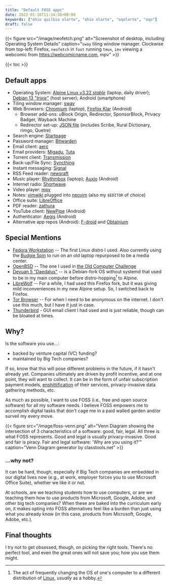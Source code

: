 ```yaml
---
title: "Default FOSS apps"
date: 2022-01-16T11:14:38+08:00
keywords: ["ohio quilbio olarte", "ohio olarte", "oqolarte", "oqo"]
draft: false
---
```


{{< figure src="/image/neofetch.png" alt="Screenshot of desktop, including Operating System Details" caption="`sway` tiling window manager. Clockwise from top-left: Firefox, `neofetch` in `foot` running `tmux`, `imv` viewing a webcomic from https://webcomicname.com, mpv" >}}

{{< toc >}}

## Default apps

- Operating System: [Alpine Linux v3.22 *stable*](https://alpinelinux.org) (laptop, daily driver); [Debian 13 "*trixie*"](https://www.debian.org/News/2025/20250809) (host server); Android (smartphone)
- Tiling window manager: [sway](https://swaywm.org/)
- Web Browsers: [Chromium](https://www.chromium.org/chromium-projects/) (laptop), [Firefox Klar](https://www.firefox.com/en-US/browsers/mobile/focus/) (Android)
    - Browser add-ons: uBlock Origin, Redirector, SponsorBlock, Privacy
      Badger, Wayback Machine
    - Redirector set-up: [JSON file](/Redirector.json) (includes Scribe,
      Rural Dictionary, rimgo, Quetre)
- Search engine: [Startpage](https://www.startpage.com/)
- Password manager: [Bitwarden](https://bitwarden.com/)
- Email client: [aerc](https://aerc-mail.org)
- Email providers: [Migadu](https://www.migadu.com/), [Tuta](https://tutanota.com/)
- Torrent client: [Transmission](https://transmissionbt.com/)
- Back-up/File Sync: [Syncthing](https://syncthing.net/)
- Instant messaging: [Signal](https://signal.org/)
- RSS Feed reader: [newsraft](https://codeberg.org/newsraft/newsraft)
- Music player: [Rhythmbox](http://www.rhythmbox.org/) (laptop); [Auxio](https://github.com/OxygenCobalt/Auxio) (Android)
- Internet radio: [Shortwave](https://apps.gnome.org/Shortwave/)
- Video player: [mpv](https://mpv.io)
- Notes: [vimwiki](https://vimwiki.github.io/) plugged into [neovim](https://neovim.io) (also my `$EDITOR` of choice)
- Office suite: [LibreOffice](https://www.libreoffice.org)
- PDF reader: [zathura](https://pwmt.org/projects/zathura/)
- YouTube client: [NewPipe](https://newpipe.net/) (Android)
- Authenticator: [Aegis](https://getaegis.app/) (Android)
- Alternative app repos (Android): [F-droid](https://f-droid.org/en/) and [Obtainium](https://obtainium.imranr.dev/)

## Special Mentions

- [Fedora Workstation](https://getfedora.org/en/workstation/) -- The
  first Linux distro I used. Also currently using the [Budgie Spin](https://fedoraproject.org/spins/budgie) to run on an old laptop repurposed to be a media center.
- [OpenBSD](https://www.openbsd.org/) -- The one I used in [the Old Computer Challenge](/old-computer)
- [Devuan 5 "Daedalus"](https://www.devuan.org/os/announce/daedalus-release-announce-2023-08-14)
  -- is a Debian-fork OS without systemd that used to be in my main
  computer before distro-hopping[^distro-hopping] to Alpine.
- [LibreWolf](https://librewolf.net) -- For a while, I had used this
  Firefox fork, but it was giving mild inconveniences in my new Alpine
  setup. So, I switched back to Firefox.
- [Tor Browser](https://www.torproject.org) -- For when I need to be
  anonymous on the internet. I don't use this much, but I have it just
  in case.
- [Thunderbird](https://www.thunderbird.net/) - GUI email client I had used
  and is just reliable, though can be bloated at times.

[^distro-hopping]: The act of frequently changing the OS of one's
computer to a different distribution of
[Linux](https://en.wikipedia.org/wiki/Linux), *usually* as a hobby.

## Why?

Is the software you use...:
- backed by venture capital (VC) funding?
- maintained by Big Tech companies?

If so, know that this will pose different problems in the future, if it
hasn't already yet. Companies ultimately are driven by profit incentive,
and at one point, they will want to collect. It can be in the form of
unfair subscription payment models,
[enshittification](https://pluralistic.net/2024/04/24/naming-names/#more-8578)
of their services, privacy-invasive data gathering methods, etc.

As much as possible, I want to use FOSS (i.e., free and open source
software) for all my software needs. I believe FOSS empowers me to
accomplish digital tasks that don't cage me in a paid walled garden
and/or surveil my every move.

{{< figure src="/image/foss-venn.png" alt="Venn Diagram showing the intersection of 3 characteristics of a software: good, fair, legal. All three is what FOSS represents. Good and legal is usually privacy-invasive. Good and fair is piracy. Fair and legal software: 'Why are you using it?'" caption="Venn Diagram generator by classtools.net" >}}

### ...why not?

It can be hard, though, especially if Big Tech companies are embedded in
our digital lives now (e.g., at work, employer forces you to use
Microsoft Office Suite), whether we like it or not.

At schools, are we teaching students how to use computers, or are we
teaching them how to use products from Microsoft, Google, Adobe, and
other big tech companies? When these are baked into the curriculum early
on, it makes opting into FOSS alternatives feel like a burden than just
using what you already know (in this case, products from Microsoft,
Google, Adobe, etc.).

## Final thoughts

I try not to get obsessed, though, on picking the right tools.
There's no perfect tool, and even the great ones will not save you;
how you use them might.
